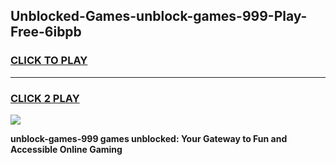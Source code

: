 
## Unblocked-Games-unblock-games-999-Play-Free-6ibpb
<h3>
<a href="https://premium76.site?title=unblock-games-999&ref=23A">CLICK TO PLAY</a></h3>
<hr>

<h3>
<a href="https://premium76.site?title=unblock-games-999&ref=23A">CLICK 2 PLAY</a>
  
</h3>

<a href="https://premium76.site?title=unblock-games-999&ref=23A"><img src="https://clearcache.store/games.png"></a>


**unblock-games-999 games unblocked: Your Gateway to Fun and Accessible Online Gaming**
